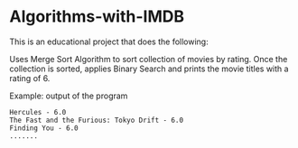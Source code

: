 # Algorithms-with-IMDB


This is an educational project that does the following:

Uses Merge Sort Algorithm to sort collection of movies by rating.
Once the collection is sorted, applies Binary Search and prints the movie titles with a rating of 6.

Example: output of the program

```
Hercules - 6.0
The Fast and the Furious: Tokyo Drift - 6.0
Finding You - 6.0
.......
```
